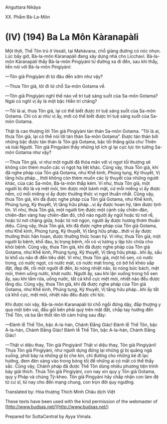  

Aṅguttara Nikāya

XX. Phẩm Bà-La-Môn

# (IV) (194) Ba La Môn Kàranapàli

Một thời, Thế Tôn trú ở Vesàlì, tại Mahàvana, chỗ giảng đường có nóc nhọn. Lúc bấy giờ, Bà-la-môn Kàranapàli đang xây dựng nhà cho Licchavì. Bà-la-môn Kàranapàli thấy Bà-la-môn Pingiyàni từ đường xa đi đến, sau khi thấy, liền nói với Bà-la-môn Pingiyàni:

—Tôn giả Pingiyàni đi từ đâu đến sớm như vậy?

—Thưa Tôn giả, tôi đi từ chỗ Sa-môn Gotama về.

—Tôn giả Pingiyàni nghĩ thế nào về trí tuệ sáng suốt của Sa-môn Gotama? Ngài có nghĩ vị ấy là một bậc Hiền trí chăng?

—Tôi là ai, thưa Tôn giả, lại có thể biết được trí tuệ sáng suốt của Sa-môn Gotama. Chỉ có ai như vị ấy, mới có thể biết được trí tuệ sáng suốt của Sa-môn Gotama.

Thật là cao thượng lời Tôn giả Pingiyàni tán thán Sa-môn Gotama. “Tôi là ai, thưa Tôn giả, lại có thể nói lời tán thán Sa-môn Gotama”. Ðược tán thán bởi những bậc được tán thán là Tôn giả Gotama, bậc tối thắng giữa chư Thiên và loài Người. Tôn giả Pingyiàni thấy những lợi ích gì lại cực lực tin tưởng Sa-môn Gotama như vậy?

—Thưa Tôn giả, ví như một người đã thỏa mãn với vị ngọt tối thượng sẽ không còn thèm muốn các vị ngọt hạ liệt khác. Cũng vậy, thưa Tôn giả, khi đã nghe pháp của Tôn giả Gotama, như Khế kinh, Phúng tụng, Ký thuyết, Vị tằng hữu pháp.., thời không còn thèm muốn các lý thuyết của những người khác, của các Sa-môn, Bà-la-môn thấp kém. Ví như, thưa Tôn giả, một người bị đói lả và mệt mỏi, tìm được một bánh mật, cứ mỗi miếng vị ấy được nếm, cứ mỗi miếng vị ấy được thưởng thức vị ngọt thuần nhất. Cũng vậy, thưa Tôn giả, khi đã được nghe pháp của Tôn giả Gotama, như Khế kinh, Phúng tụng, Ký thuyết, Vị tằng hữu pháp...vị ấy được hoan hỷ, tâm được tịnh tín. Ví như, thưa Tôn giả, một người tìm được một cành cây chiên-đàn, chiên-đàn vàng hay chiên-đàn đỏ, chỗ nào người ấy ngửi hoặc từ nơi rễ, hoặc từ nơi chặng giữa, hoặc từ nơi ngọn, người ấy được hương thơm thuần diệu. Cũng vậy, thưa Tôn giả, khi đã được nghe pháp của Tôn giả Gotama, như Khế kinh, Phúng tụng, Ký thuyết, Vị tằng hữu pháp...thời vị ấy được thưởng thức hân hoan, được thưởng thức hoan hỷ. Ví như, thưa Tôn giả, một người bị bệnh, khổ đau, bị trọng bệnh, rồi có vị lương y lập tức chữa cho khỏi bệnh. Cũng vậy, thưa Tôn giả, khi đã được nghe pháp của Tôn giả Gotama, như Khế kinh, Phúng tụng, Ký thuyết, Vị tằng hữu pháp...khi ấy, sầu bi khổ ưu não đi đến tiêu diệt. Ví như, thưa Tôn giả, một hồ sen, có nước trong, có nước ngọt, có nước mát, có nước mát trong, có bờ hồ khéo sắp đặt, đẹp đẽ, rồi một người đi đến, bị nóng nhiệt não, bị nóng bức bách, mệt mỏi, thèm uống nước, khát nước. Người ấy, sau khi lặn xuống trong hồ sen ấy, sau khi tắm rửa, uống nước, tất cả khổ cực mệt mỏi, nhiệt não đều được lắng dịu. Cũng vậy, thưa Tôn giả, khi đã được nghe pháp của Tôn giả Gotama, như Khế kinh, Phúng tụng, Ký thuyết, Vị tằng hữu pháp...khi ấy tất cả khổ cực, mệt mỏi, nhiệt não đều được chỉ tức.

Khi được nói vậy, Bà-la-môn Karanapàli từ chỗ ngồi đứng dậy, đắp thượng y qua một bên vai, đầu gối bên phải quỳ trên mặt đất, chắp tay hướng đến Thế Tôn, và ba lần thốt lên lời cảm hứng sau đây:

—Ðảnh lễ Thế Tôn, bậc A-la-hán, Chánh Ðẳng Giác! Ðảnh lễ Thế Tôn, bậc A-la-hán, Chánh Ðẳng Giác! Ðảnh lễ Thế Tôn, bậc A-la-hán, Chánh Ðẳng Giác!

—Thật vi diệu thay, Tôn giả Pingiyàni! Thật vi diệu thay, Tôn giả Pingiyàni! Thưa Tôn giả Pingiyàni, như người dựng đứng lại những gì bị quăng ngã xuống, phơi bày ra những gì bị che kín, chỉ đường cho những kẻ đi lạc hướng, đem đèn sáng vào trong bóng tối để những ai có mắt có thể thấy sắc. Cũng vậy, Chánh pháp đã được Thế Tôn dùng nhiều phương tiện trình bày giải thích. Thưa Tôn giả Pingiyàni, con nay xin quy y Tôn giả Gotama, quy y Pháp và chúng Tỷ-kheo. Tôn giả Pingyàni hãy chấp nhận con làm đệ tử cư sĩ, từ nay cho đến mạng chung, con trọn đời quy ngưỡng.

Translated by: Hòa thượng Thích Minh Châu dịch Việt

These texts have been used with the kind permission of the webmaster of [http://www.budsas.net/](http://www.budsas.net/)

Prepared for SuttaCentral by Ayya Vimala.